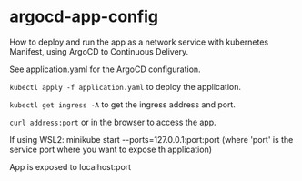# argocd-app-config
How to deploy and run the app as a network service with kubernetes Manifest, using ArgoCD to Continuous Delivery.

See application.yaml for the ArgoCD configuration.

`kubectl apply -f application.yaml` to deploy the application.

`kubectl get ingress -A` to get the ingress address and port.

`curl address:port` or in the browser to access the app.

If using WSL2: minikube start --ports=127.0.0.1:port:port (where 'port' is the service port where you want to expose th application)

App is exposed to localhost:port
